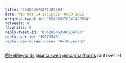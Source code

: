 ```yaml
---
title: "654269570241429504"
date: Wed Oct 14 12:16:35 +0000 2015
original-tweet-id: "654269570241429504"
retweets: 0
favorites: 0
reply-tweet-id: "654268463586934784"
reply-user-id: "19073546"
reply-user-screen-name: "HelReynolds"
---
```

<a href="https://twitter.com/HelReynolds">@HelReynolds</a> <a href="https://twitter.com/iancurwen">@iancurwen</a> <a href="https://twitter.com/mcarhartharris">@mcarhartharris</a> rant over :-)
